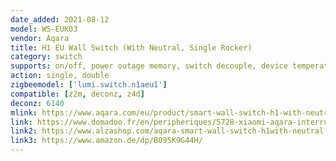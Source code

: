 ```yaml
---
date_added: 2021-08-12
model: WS-EUK03
vendor: Aqara
title: H1 EU Wall Switch (With Neutral, Single Rocker)
category: switch
supports: on/off, power outage memory, switch decouple, device temperature, power monitoring 
action: single, double
zigbeemodel: ['lumi.switch.n1aeu1']
compatible: [z2m, deconz, z4d]
deconz: 6140
mlink: https://www.aqara.com/eu/product/smart-wall-switch-h1-with-neutral
link: https://www.domadoo.fr/en/peripheriques/5728-xiaomi-aqara-interrupteur-mural-intelligent-h1-zigbee-30-avec-neutre-6970504214798.html
link2: https://www.alzashop.com/aqara-smart-wall-switch-h1with-neutral-single-rocker-d6480896.htm
link3: https://www.amazon.de/dp/B095K9G44H/
---
```

